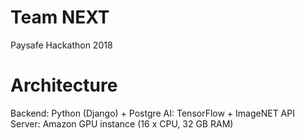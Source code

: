 # Team NEXT
Paysafe Hackathon 2018

# Architecture
Backend:    Python (Django) + Postgre
AI:         TensorFlow + ImageNET API
Server:     Amazon GPU instance (16 x CPU, 32 GB RAM)